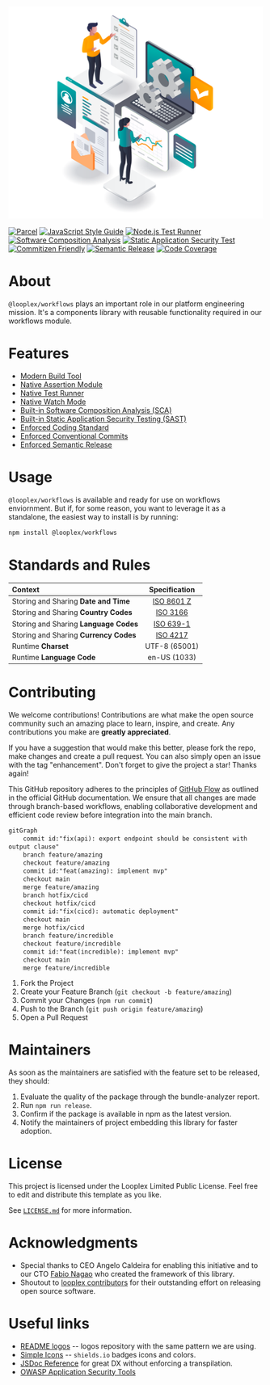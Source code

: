 <p align="center">
  <img src="https://github.com/looplex-osi/server/blob/master/logomark.png?raw=true" alt="@looplex/workflows logomark" width="512" />
</p>

[![Parcel](https://img.shields.io/badge/built_by-parcel-8DD6F9.svg?style=for-the-badge&logo=webpack)](https://parceljs.org/getting-started/library/)
[![JavaScript Style Guide](https://img.shields.io/badge/code_style-standard-f7df1e.svg?style=for-the-badge&logo=standardjs)](https://standardjs.com)
[![Node.js Test Runner](https://img.shields.io/badge/test_by-node-c21325.svg?style=for-the-badge&logo=nodedotjs)](https://nodejs.org/api/test.html)
[![Software Composition Analysis](https://img.shields.io/badge/sca_by-dependabot-025E8C.svg?style=for-the-badge&logo=dependabot)](https://github.com/features/security)
[![Static Application Security Test](https://img.shields.io/badge/sast_by-codeql-0f305f.svg?style=for-the-badge&logo=snyk)](https://codeql.github.com/)
[![Commitizen Friendly](https://img.shields.io/badge/commitizen-friendly-f05032.svg?style=for-the-badge&logo=git)](http://commitizen.github.io/cz-cli/)
[![Semantic Release](https://img.shields.io/badge/semantic-release-cb3837.svg?style=for-the-badge&logo=semantic-release)](https://semantic-release.gitbook.io/semantic-release/)
[![Code Coverage](https://img.shields.io/badge/observability_with-coverage-3F5767.svg?style=for-the-badge&logo=coveralls)](https://coveralls.io/)

# About

`@looplex/workflows` plays an important role in our platform engineering mission. It's a components library with reusable functionality required in our workflows module.

# Features

- [Modern Build Tool](https://parceljs.org/getting-started/library/)
- [Native Assertion Module](https://nodejs.org/api/assert.html)
- [Native Test Runner](https://nodejs.org/api/test.html)
- [Native Watch Mode](https://nodejs.org/docs/v20.12.1/api/test.html#watch-mode)
- [Built-in Software Composition Analysis (SCA)](https://github.com/dependabot)
- [Built-in Static Application Security Testing (SAST)](https://codeql.github.com/)
- [Enforced Coding Standard](https://standardjs.com/)
- [Enforced Conventional Commits](https://www.conventionalcommits.org/en/v1.0.0/)
- [Enforced Semantic Release](https://semver.org/)

# Usage

`@looplex/workflows` is available and ready for use on workflows enviornment. But if, for some reason, you want to leverage it as a standalone, the easiest way to install is by running:

```bash
npm install @looplex/workflows
```

# Standards and Rules

| Context                                |                            Specification                             |
|:---------------------------------------|:--------------------------------------------------------------------:|
| Storing and Sharing **Date and Time**  | [ISO 8601 Z](https://www.iso.org/iso-8601-date-and-time-format.html) |
| Storing and Sharing **Country Codes**  |     [ISO 3166](https://www.iso.org/iso-3166-country-codes.html)      |
| Storing and Sharing **Language Codes** |     [ISO 639-1](https://www.iso.org/iso-639-language-codes.html)     |
| Storing and Sharing **Currency Codes** |     [ISO 4217](https://www.iso.org/iso-4217-currency-codes.html)     |
| Runtime **Charset**                    |                            UTF-8 (65001)                             |
| Runtime **Language Code**              |                             en-US (1033)                             |

# Contributing

We welcome contributions! Contributions are what make the open source community such an amazing place to learn, inspire, and create. Any contributions you make are **greatly appreciated**.

If you have a suggestion that would make this better, please fork the repo, make changes and create a pull request. You can also simply open an issue with the tag "enhancement". Don't forget to give the project a star! Thanks again!

This GitHub repository adheres to the principles of [GitHub Flow](https://docs.github.com/en/get-started/using-github/github-flow) as outlined in the official GitHub documentation. We ensure that all changes are made through branch-based workflows, enabling collaborative development and efficient code review before integration into the main branch.

```mermaid
gitGraph
    commit id:"fix(api): export endpoint should be consistent with output clause"
    branch feature/amazing
    checkout feature/amazing
    commit id:"feat(amazing): implement mvp"
    checkout main
    merge feature/amazing
    branch hotfix/cicd
    checkout hotfix/cicd
    commit id:"fix(cicd): automatic deployment"
    checkout main
    merge hotfix/cicd
    branch feature/incredible
    checkout feature/incredible
    commit id:"feat(incredible): implement mvp"
    checkout main
    merge feature/incredible
```

1. Fork the Project
1. Create your Feature Branch (`git checkout -b feature/amazing`)
1. Commit your Changes (`npm run commit`)
1. Push to the Branch (`git push origin feature/amazing`)
1. Open a Pull Request

# Maintainers

As soon as the maintainers are satisfied with the feature set to be released, they should:

1. Evaluate the quality of the package through the bundle-analyzer report.
1. Run `npm run release`.
1. Confirm if the package is available in npm as the latest version.
1. Notify the maintainers of project embedding this library for faster adoption.

# License

This project is licensed under the Looplex Limited Public License. Feel free to edit and distribute this template as you like.

See [`LICENSE.md`](/LICENSE.md) for more information.

# Acknowledgments
* Special thanks to CEO Angelo Caldeira for enabling this initiative and to our CTO [Fabio Nagao](https://github.com/nagaozen/) who created the framework of this library.
* Shoutout to [looplex contributors](https://github.com/orgs/looplex/people) for their outstanding effort on releasing open source software.

# Useful links
* [README logos](https://stock.adobe.com/br/contributor/208853516/hasan?load_type=author) -- logos repository with the same pattern we are using.
* [Simple Icons](https://simpleicons.org/) -- `shields.io` badges icons and colors.
* [JSDoc Reference](https://www.typescriptlang.org/docs/handbook/jsdoc-supported-types.html) for great DX without enforcing a transpilation.
* [OWASP Application Security Tools](https://owasp.org/www-community/Free_for_Open_Source_Application_Security_Tools)